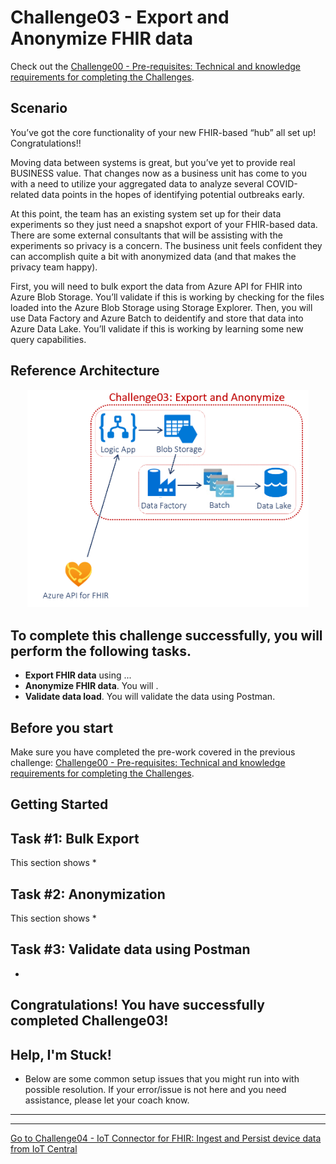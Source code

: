 # Challenge03 - Export and Anonymize FHIR data

Check out the [Challenge00 - Pre-requisites: Technical and knowledge requirements for completing the Challenges](../Challenge00-Prerequistes/ReadMe.md).

## Scenario
You’ve got the core functionality of your new FHIR-based “hub” all set up! Congratulations!!

Moving data between systems is great, but you’ve yet to provide real BUSINESS value. That changes now as a business unit has come to you with a need to utilize your aggregated data to analyze several COVID-related data points in the hopes of identifying potential outbreaks early.

At this point, the team has an existing system set up for their data experiments so they just need a snapshot export of your FHIR-based data. There are some external consultants that will be assisting with the experiments so privacy is a concern. The business unit feels confident they can accomplish quite a bit with anonymized data (and that makes the privacy team happy).

First, you will need to bulk export the data from Azure API for FHIR into Azure Blob Storage. You’ll validate if this is working by checking for the files loaded into the Azure Blob Storage using Storage Explorer. Then, you will use Data Factory and Azure Batch to deidentify and store that data into Azure Data Lake. You’ll validate if this is working by learning some new query capabilities.

## Reference Architecture
<center><img src="../images/challenge03-architecture.png" width="450"></center>


## To complete this challenge successfully, you will perform the following tasks.

* **Export FHIR data** using ...
* **Anonymize FHIR data**. You will .
* **Validate data load**. You will validate the data using Postman.

## Before you start

Make sure you have completed the pre-work covered in the previous challenge: [Challenge00 - Pre-requisites: Technical and knowledge requirements for completing the Challenges](../Challenge00-Prerequistes/ReadMe.md).

## Getting Started

## Task #1: Bulk Export
This section shows 
*

## Task #2: Anonymization
This section shows 
*

## Task #3: Validate data using Postman
* 

## Congratulations! You have successfully completed Challenge03!

## Help, I'm Stuck!
* Below are some common setup issues that you might run into with possible resolution. If your error/issue is not here and you need assistance, please let your coach know.

***

***

[Go to Challenge04 - IoT Connector for FHIR: Ingest and Persist device data from IoT Central](../Challenge04-IoTFHIRConnector/ReadMe.md)
